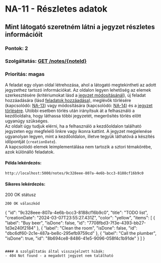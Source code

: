 # NA-11 - Részletes adatok

## Mint látogató szeretném látni a jegyzet részletes információit

### Pontok: 2
### Szolgáltatás: [GET /notes/{noteId}](http://localhost:5000/api-doc#/Notes/NotesController_getNote)
### Prioritás: magas

A feladat egy olyan oldal létrehozása, ahol a látogató megtekintheti az adott jegyzethez tartozó információkat. Az oldalon legyen lehetőség az elemek szerkesztésére (kritériumokat lásd a [jegyzet módosításánál](./NA-09.md)), új feladat hozzáadására (lásd [feladatok hozzáadása](./NA-12.md)), meglévők törlésére (kapcsolódó: [NA-13](./NA-13.md)) vagy módosítására (kapcsolódó: [NA-14](./NA-14.md)) és a [jegyzet törlésére](./NA-10.md). Utóbbi esetben törlés után irányítsuk át a felhasználó a kezdőoldalra, hogy láthassa többi jegyzetét, megerősítés törlés előtt ugyanúgy szükséges.  
Az oldalt úgy tudjuk elérni, ha a felhasználó a kezdőoldalon található jegyzeten egy megfelelő linkre vagy ikonra kattint. A jegyzet megjelenése ugyanolyan legyen, mint a kezdőoldalon, illetve tegyük láthatóvá a készítés időpontját (`creationDate`).  
A kapcsolódó elemek leimplementálása nem tartozik a sztori témakörébe, azok különálló feladatok.

#### Példa lekérdezés:
`http://localhost:5000/notes/9c328eee-807a-4e6b-bcc3-8188cf16b9c0`

#### Sikeres lekérdezés:
200 OK státusz
```
200 OK válaszkód
```
{
  "id": "9c328eee-807a-4e6b-bcc3-8188cf16b9c0",
  "title": "TODO list",
  "creationDate": "2024-03-07T23:55:27.431Z",
  "color": "yellow",
  "items": [
    {
      "label": "Buy beer",
      "isDone": false,
      "id": "7708fbd3-7f3e-4393-bb27-1d3e240f2184"
    },
    {
      "label": "Clean the room",
      "isDone": false,
      "id": "dbc6df60-2c1e-487a-be8c-295efb9759cd"
    },
    {
      "label": "Call the plumber",
      "isDone": true,
      "id": "8b694ce8-8486-41e5-9096-058f4c1b91de"
    }
  ]
}
```

#### A szolgáltatás által visszajelzett hibák:
- 404 Not found - a megadott jegyzet nem található